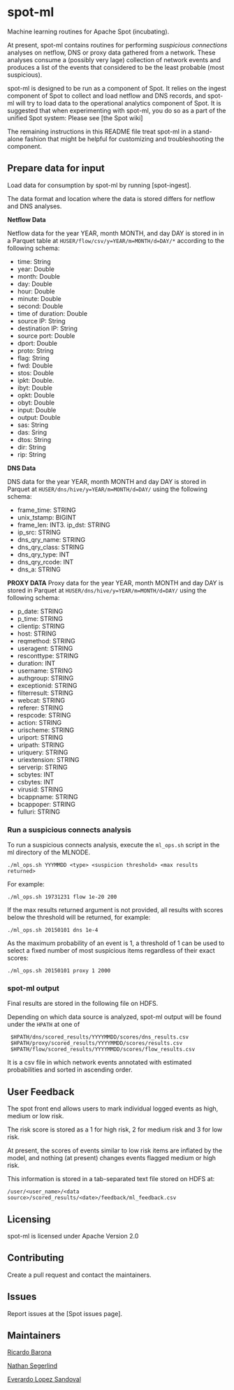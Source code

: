 # spot-ml

Machine learning routines for Apache Spot (incubating).

At present, spot-ml contains routines for performing *suspicious connections* analyses on netflow, DNS or proxy data gathered from a network. These
analyses consume a (possibly very lage) collection of network events and produces a list of the events that considered to be the least probable (most suspicious).

spot-ml is designed to be run as a component of Spot. It relies on the ingest component of Spot to collect and load
netflow and DNS records, and spot-ml will try to load data to the operational analytics component of Spot.  It is suggested that when experimenting with spot-ml, you do so as a part of the unified Spot system: Please see [the Spot wiki]

The remaining instructions in this README file treat spot-ml in a stand-alone fashion that might be helpful for customizing and troubleshooting the
component.

## Prepare data for input 

Load data for consumption by spot-ml by running [spot-ingest].

The data format and location where the data is stored differs for netflow and DNS analyses.

**Netflow Data**

Netflow data for the year YEAR, month  MONTH, and day DAY is stored in in a Parquet table  at `HUSER/flow/csv/y=YEAR/m=MONTH/d=DAY/*` according to
 the following schema:

- time: String
- year: Double
- month: Double
- day: Double
- hour: Double
- minute: Double
- second: Double
- time of duration: Double
- source IP: String
- destination IP: String
- source port: Double
- dport: Double
- proto: String
- flag: String
- fwd: Double
- stos: Double
- ipkt: Double.
- ibyt: Double
- opkt: Double
- obyt: Double
- input: Double
- output: Double
- sas: String
- das: Sring
- dtos: String
- dir: String
- rip: String

**DNS Data**

DNS data for the year YEAR, month MONTH and day DAY is stored in Parquet at `HUSER/dns/hive/y=YEAR/m=MONTH/d=DAY/` using the following schema:

- frame_time: STRING
- unix_tstamp: BIGINT
- frame_len: INT3. ip_dst: STRING
- ip_src: STRING
- dns_qry_name: STRING
- dns_qry_class: STRING
- dns_qry_type: INT
- dns_qry_rcode: INT
- dns_a: STRING

**PROXY DATA**
Proxy data for the year YEAR, month MONTH and day DAY is stored in Parquet at `HUSER/dns/hive/y=YEAR/m=MONTH/d=DAY/` using the following schema:

- p_date: STRING
- p_time: STRING  
- clientip: STRING                           
- host: STRING    
- reqmethod: STRING                                    
- useragent: STRING                                      
- resconttype: STRING                                      
- duration: INT                                         
- username: STRING                                      
- authgroup: STRING                                      
- exceptionid: STRING                                      
- filterresult: STRING                                      
- webcat: STRING                                      
- referer: STRING                                      
- respcode: STRING                                      
- action: STRING                                      
- urischeme: STRING                                      
- uriport: STRING                                      
- uripath: STRING                                      
- uriquery: STRING                                      
- uriextension: STRING                                      
- serverip: STRING                                      
- scbytes: INT                                         
- csbytes: INT                                         
- virusid: STRING                                      
- bcappname: STRING                                      
- bcappoper: STRING                                      
- fulluri: STRING



### Run a suspicious connects analysis

To run a suspicious connects analysis, execute the  `ml_ops.sh` script in the ml directory of the MLNODE.
```
./ml_ops.sh YYYMMDD <type> <suspicion threshold> <max results returned>
```


For example:  
```
./ml_ops.sh 19731231 flow 1e-20 200
```

If the max results returned argument is not provided, all results with scores below the threshold will be returned, for example:
```
./ml_ops.sh 20150101 dns 1e-4
```

As the maximum probability of an event is 1, a threshold of 1 can be used to select a fixed number of most suspicious items regardless of their exact scores:
```
./ml_ops.sh 20150101 proxy 1 2000
```


### spot-ml output

Final results are stored in the following file on HDFS.

Depending on which data source is analyzed, 
spot-ml output will be found under the ``HPATH`` at one of

     $HPATH/dns/scored_results/YYYYMMDD/scores/dns_results.csv
     $HPATH/proxy/scored_results/YYYYMMDD/scores/results.csv
     $HPATH/flow/scored_results/YYYYMMDD/scores/flow_results.csv


It is a csv file in which network events annotated with estimated probabilities and sorted in ascending order.

## User Feedback

The spot front end allows users to mark individual logged events as high, medium or low risk. 

The risk score is stored as a 1 for high risk, 2 for medium risk and 3 for low risk.

At present, the scores of events similar to low risk items are inflated by the model, and nothing (at present) changes events flagged medium or high risk.


This information is stored in a tab-separated text file stored on HDFS at:


	/user/<user_name>/<data source>/scored_results/<date>/feedback/ml_feedback.csv


## Licensing

spot-ml is licensed under Apache Version 2.0

## Contributing

Create a pull request and contact the maintainers.

## Issues

Report issues at the [Spot issues page].

## Maintainers

[Ricardo Barona](https://github.com/rabarona)

[Nathan Segerlind](https://github.com/NathanSegerlind)

[Everardo Lopez Sandoval](https://github.com/EverLoSa)
